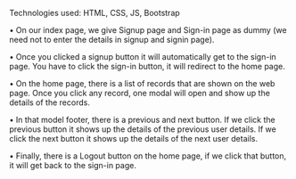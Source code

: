 
Technologies used:  HTML, CSS, JS, Bootstrap 
                                                                 
•	On our index page, we give Signup page and Sign-in page as dummy (we need not to enter the details in signup and signin page).

•	Once you clicked a signup button it will automatically get to the sign-in page. You have to click the sign-in button, it will redirect to the home page. 

•	On the home page, there is a list of records that are shown on the web page. Once you click any record, one modal will open and show up the details of the records.

•	 In that model footer, there is a previous and next button. If we click the previous button it shows up the details of the previous user details. If we click the next button it shows up the details of the next user details.

•	 Finally, there is a Logout button on the home page, if we click that button, it will get back to the sign-in page. 

